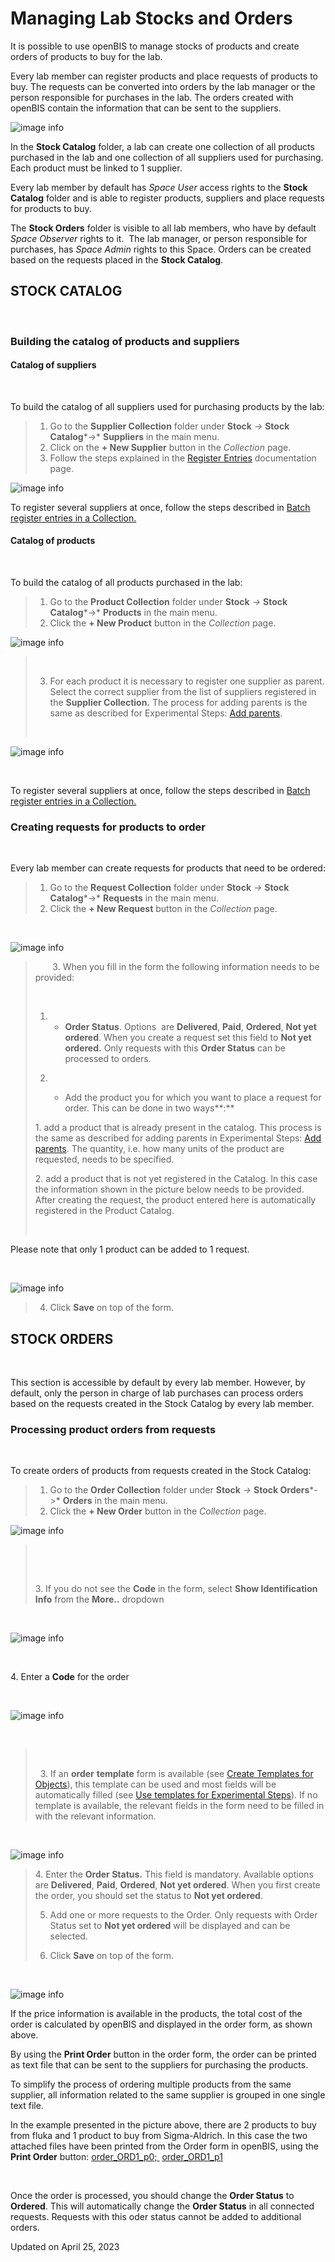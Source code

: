 # Managing Lab Stocks and Orders
  
It is possible to use openBIS to manage stocks of products and create
orders of products to buy for the lab. 

Every lab member can register products and place requests of products to
buy. The requests can be converted into orders by the lab manager or the
person responsible for purchases in the lab. The orders created with
openBIS contain the information that can be sent to the suppliers.
  
![image info](img/stock-navigation-menu.png)

In the **Stock Catalog** folder, a lab can create one collection of all
products purchased in the lab and one collection of all suppliers used
for purchasing. Each product must be linked to 1 supplier. 

Every lab member by default has *Space User* access rights to the
**Stock Catalog** folder and is able to register products, suppliers and
place requests for products to buy.

The **Stock Orders** folder is visible to all lab members, who have by
default *Space Observer* rights to it.  The lab manager, or person
responsible for purchases, has *Space Admin* rights to this Space.
Orders can be created based on the requests placed in the **Stock
Catalog**. 


## STOCK CATALOG

 

### Building the catalog of products and suppliers


#### Catalog of suppliers

 

To build the catalog of all suppliers used for purchasing products by
the lab:

> 1.  Go to the **Supplier Collection** folder under **Stock** *->*
>     **Stock Catalog***->* **Suppliers** in the main menu.
> 2.  Click on the **+ New Supplier** button in the *Collection* page.
> 3.  Follow the steps explained in the [Register
>     Entries](https://openbis.readthedocs.io/en/latest/user-documentation/general-users/inventory-of-materials-and-methods.html#register-single-entries-in-a-collection)
>     documentation page.
>

![image info](img/stock-new-supplier.png)

To register several suppliers at once, follow the steps described in
[Batch register entries in a
Collection.](https://openbis.readthedocs.io/en/latest/user-documentation/general-users/inventory-of-materials-and-methods.html#batch-register-entries-in-a-collection)

####  Catalog of products

 

To build the catalog of all products purchased in the lab:

> 1.  Go to the **Product Collection** folder under **Stock** *->*
>     **Stock Catalog***->* **Products** in the main menu.
> 2.  Click the **+ New Product** button in the *Collection* page.


![image info](img/stock-new-product-1.png)

>  
>
> 3. For each product it is necessary to register one supplier as
> parent. Select the correct supplier from the list of suppliers
> registered in the **Supplier Collection.** The process for adding
> parents is the same as described for Experimental Steps: [Add
> parents](https://openbis.readthedocs.io/en/latest/user-documentation/general-users/lab-notebook.html#add-parents-and-children-to-experimental-steps).
>
>  


![image info](img/stock-new-product.png)

 

To register several suppliers at once, follow the steps described in
[Batch register entries in a
Collection.](https://openbis.readthedocs.io/en/latest/user-documentation/general-users/inventory-of-materials-and-methods.html#batch-register-entries-in-a-collection)


### Creating requests for products to order

 

Every lab member can create requests for products that need to be
ordered:

> 1.  Go to the **Request Collection** folder under **Stock** *->*
>     **Stock Catalog***->* **Requests** in the main menu.
> 2.  Click the **+ New Request** button in the *Collection* page.

 

![image info](img/stock-new-request-1.png)

>        3. When you fill in the form the following information needs to
> be provided:
>
>  
>
> 1.  -    **Order Status**. Options  are **Delivered**, **Paid**,
>         **Ordered**, **Not yet ordered**. When you create a request
>         set this field to **Not yet ordered.** Only requests with this
>         **Order Status** can be processed to orders.
>
> 2.   
>     -   Add the product you for which you want to place a request for
>         order. This can be done in two ways**:**
>
> 1\. add a product that is already present in the catalog. This process
> is the same as described for adding parents in Experimental Steps:
> [Add
> parents](https://openbis.readthedocs.io/en/latest/user-documentation/general-users/lab-notebook.html#add-parents-and-children-to-experimental-steps).
> The quantity, i.e. how many units of the product are requested, needs
> to be specified.
>
> 2\. add a product that is not yet registered in the Catalog. In this
> case the information shown in the picture below needs to be provided.
> After creating the request, the product entered here is automatically
> registered in the Product Catalog.
>
>  

Please note that only 1 product can be added to 1 request.

 

![image info](img/stock-new-request.png)

> 4. Click **Save** on top of the form.


## STOCK ORDERS

 

This section is accessible by default by every lab member. However, by
default, only the person in charge of lab purchases can process orders
based on the requests created in the Stock Catalog by every lab member.

###  Processing product orders from requests

 

To create orders of products from requests created in the Stock Catalog:

> 1.  Go to the **Order Collection** folder under **Stock** *->*
>     **Stock Orders***->* **Orders** in the main menu.
> 2.  Click the **+ New Order** button in the *Collection* page.

![image info](img/stock-new-order-1.png)

>  
>
>  
>
> 3\. If you do not see the **Code** in the form, select **Show
> Identification Info** from the **More..** dropdown

 

![image info](img/stock-new-order-identification-info.png)

 

4\. Enter a **Code** for the order

 

![image info](img/stock-new-order-code.png)

 

>  
>
>   3. If an **order** **template** form is available (see [Create
> Templates for
> Objects](https://openbis.readthedocs.io/en/latest/user-documentation/general-admin-users/admins-documentation/create-templates-for-objects.html)),
> this template can be used and most fields will be automatically filled
> (see [Use templates for Experimental
> Steps](https://openbis.readthedocs.io/en/latest/user-documentation/general-users/lab-notebook.html#use-templates-for-experimental-steps)).
> If no template is available, the relevant fields in the form need to
> be filled in with the relevant information.

 

![image info](img/create-new-order.png)

> 4\. Enter the **Order Status.** This field is mandatory. Available
> options are **Delivered**, **Paid**, **Ordered**, **Not yet ordered**.
> When you first create the order, you should set the status to **Not
> yet ordered**.
>
> 5. Add one or more requests to the Order. Only requests with Order
> Status set to **Not yet ordered** will be displayed and can be
> selected.
>
> 6. Click **Save** on top of the form.

 

![image info](img/order-form-1-1024x556.png)

If the price information is available in the products, the total cost of
the order is calculated by openBIS and displayed in the order form, as
shown above.

By using the **Print Order** button in the order form, the order can be
printed as text file that can be sent to the suppliers for purchasing
the products.

To simplify the process of ordering multiple products from the same
supplier, all information related to the same supplier is grouped in one
single text file. 

In the example presented in the picture above, there are 2 products to
buy from fluka and 1 product to buy from Sigma-Aldrich. In this case the
two attached files have been printed from the Order form in openBIS,
using the **Print Order** button:
[order\_ORD1\_p0; ](att/order_ORD1_p0.txt)
[order\_ORD1\_p1](att/order_ORD1_p1.txt)

 

Once the order is processed, you should change the **Order Status** to
**Ordered**. This will automatically change the **Order Status** in all
connected requests. Requests with this oder status cannot be added to
additional orders.

Updated on April 25, 2023
